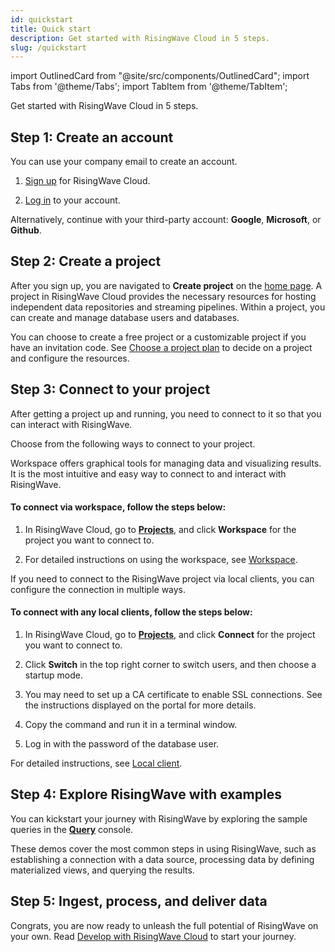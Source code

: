 ```yaml
---
id: quickstart
title: Quick start
description: Get started with RisingWave Cloud in 5 steps.
slug: /quickstart
---
```


<!-- MDX imports -->
import OutlinedCard from "@site/src/components/OutlinedCard";
import Tabs from '@theme/Tabs';
import TabItem from '@theme/TabItem';

Get started with RisingWave Cloud in 5 steps.

## Step 1: Create an account

You can use your company email to create an account.

1. [Sign up](https://cloud.risingwave.com/auth/signup/) for RisingWave Cloud.

2. [Log in](https://cloud.risingwave.com/auth/signin/) to your account.

Alternatively, continue with your third-party account: **Google**, **Microsoft**, or **Github**.

## Step 2: Create a project

After you sign up, you are navigated to **Create project** on the [home page](https://cloud.risingwave.com/project/home/). A project in RisingWave Cloud provides the necessary resources for hosting independent data repositories and streaming pipelines. Within a project, you can create and manage database users and databases.

You can choose to create a free project or a customizable project if you have an invitation code. See [Choose a project plan](project-choose-a-project-plan.md) to decide on a project and configure the resources.

## Step 3: Connect to your project

After getting a project up and running, you need to connect to it so that you can interact with RisingWave.

Choose from the following ways to connect to your project.

<Tabs>

<TabItem value="Workspace" label="Workspace">

Workspace offers graphical tools for managing data and visualizing results. It is the most intuitive and easy way to connect to and interact with RisingWave.

#### To connect via workspace, follow the steps below:

1. In RisingWave Cloud, go to [**Projects**](https://cloud.risingwave.com/project/home/), and click **Workspace** for the project you want to connect to.

2. For detailed instructions on using the workspace, see [Workspace](console-overview.md).

</TabItem>

<TabItem value="local" label="Local client">

If you need to connect to the RisingWave project via local clients, you can configure the connection in multiple ways.

#### To connect with any local clients, follow the steps below:

1. In RisingWave Cloud, go to [**Projects**](https://cloud.risingwave.com/project/home/), and click **Connect** for the project you want to connect to.

2. Click **Switch** in the top right corner to switch users, and then choose a startup mode.

3. You may need to set up a CA certificate to enable SSL connections. See the instructions displayed on the portal for more details.

4. Copy the command and run it in a terminal window.

5. Log in with the password of the database user.

For detailed instructions, see [Local client](project-connect-to-a-project.md#local-client).

</TabItem>

</Tabs>

## Step 4: Explore RisingWave with examples

You can kickstart your journey with RisingWave by exploring the sample queries in the [**Query**](https://cloud.risingwave.com/console/) console.

These demos cover the most common steps in using RisingWave, such as establishing a connection with a data source, processing data by defining materialized views, and querying the results.

## Step 5: Ingest, process, and deliver data

Congrats, you are now ready to unleash the full potential of RisingWave on your own. Read [Develop with RisingWave Cloud](develop-overview.md) to start your journey.

<OutlinedCard
title="Develop with RisingWave Cloud"
content="RisingWave Cloud leverages the superpower of RisingWave, an open-source distributed SQL database specifically designed for stream processing. Start building your real-time applications with RisingWave, in the cloud."
cloud="develop-overview"
/>
